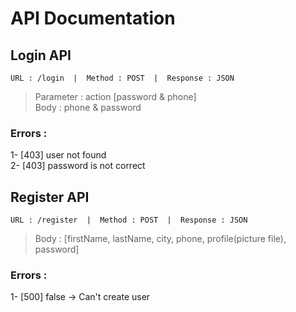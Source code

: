 # API Documentation

## Login API

`URL : /login  |  Method : POST  |  Response : JSON`

> Parameter : action [password & phone]\
> Body : phone & password

### Errors :

1- [403] user not found\
2- [403] password is not correct

## Register API

`URL : /register  |  Method : POST  |  Response : JSON`

> Body : [firstName, lastName, city, phone, profile(picture file), password]

### Errors :

1- [500] false -> Can't create user
